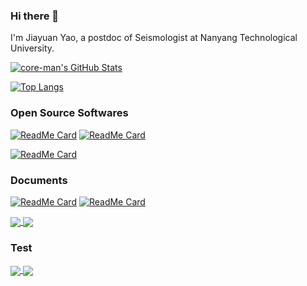 ### Hi there 👋

I'm Jiayuan Yao, a postdoc of Seismologist at Nanyang Technological University.

[![core-man's GitHub Stats](https://github-readme-stats.vercel.app/api?username=core-man&show_icons=true&theme=algolia&hide_border=true)](https://github.com/anuraghazra/github-readme-stats)

[![Top Langs](https://github-readme-stats.vercel.app/api/top-langs/?username=core-man&layout=compact&&show_icons=true&theme=algolia&hide_border=true)](https://github.com/anuraghazra/github-readme-stats)

### Open Source Softwares

[![ReadMe Card](https://github-readme-stats.vercel.app/api/pin/?username=core-man&repo=repeating-earthquake&show_icons=true&theme=algolia&hide_border=true&show_owner=true)](https://github.com/core-man/repeating-earthquake)    [![ReadMe Card](https://github-readme-stats.vercel.app/api/pin/?username=core-man&repo=SeisCC&show_icons=true&theme=algolia&hide_border=true&show_owner=true)](https://github.com/core-man/SeisCC)

[![ReadMe Card](https://github-readme-stats.vercel.app/api/pin/?username=core-man&repo=SOD.recipes&show_icons=true&theme=algolia&hide_border=true&show_owner=true)](https://github.com/core-man/SOD.recipes)


### Documents

[![ReadMe Card](https://github-readme-stats.vercel.app/api/pin/?username=core-man&repo=link&show_icons=true&theme=algolia&hide_border=true&show_owner=true)](https://github.com/core-man/link)    [![ReadMe Card](https://github-readme-stats.vercel.app/api/pin/?username=core-man&repo=blog&show_icons=true&theme=algolia&hide_border=true&show_owner=true)](https://github.com/core-man/blog)


<a href="https://github.com/core-man/link">
  <img align="center" src="https://github-readme-stats.vercel.app/api/pin/?username=core-man&repo=link&show_icons=true&theme=algolia&hide_border=true&show_owner=true)" />
</a>

<a href="https://github.com/core-man/blog">
  <img align="center" src="https://github-readme-stats.vercel.app/api/pin/?username=core-man&repo=blog&show_icons=true&theme=algolia&hide_border=true&show_owner=true)" />
</a>


### Test

<a href="https://github.com/anuraghazra/github-readme-stats">
  <img align="center" src="https://github-readme-stats.vercel.app/api/pin/?username=anuraghazra&repo=github-readme-stats" />
</a>
<a href="https://github.com/anuraghazra/convoychat">
  <img align="center" src="https://github-readme-stats.vercel.app/api/pin/?username=anuraghazra&repo=convoychat" />
</a>
